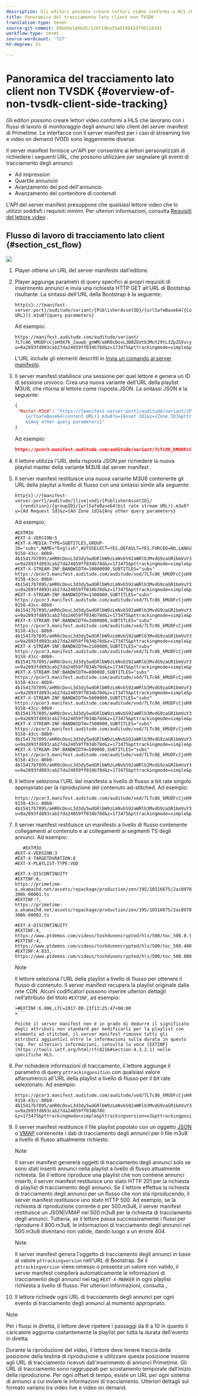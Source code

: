 ```yaml
---
description: Gli editori possono creare lettori video conformi a HLS che lavorano con i flussi di lavoro di monitoraggio degli annunci lato client del server manifest di Primetime. Le interfacce con il server manifest per i casi di streaming live e video on demand (VOD) sono leggermente diverse.
title: Panoramica del tracciamento lato client non TVSDK
translation-type: tm+mt
source-git-commit: 89bdda1d4bd5c126f19ba75a819942df901183d1
workflow-type: tm+mt
source-wordcount: '727'
ht-degree: 1%

---
```



# Panoramica del tracciamento lato client non TVSDK {#overview-of-non-tvsdk-client-side-tracking}

Gli editori possono creare lettori video conformi a HLS che lavorano con i flussi di lavoro di monitoraggio degli annunci lato client del server manifest di Primetime. Le interfacce con il server manifest per i casi di streaming live e video on demand (VOD) sono leggermente diverse.

Il server manifest fornisce un&#39;API per consentire ai lettori personalizzati di richiedere i seguenti URL, che possono utilizzare per segnalare gli eventi di tracciamento degli annunci:

* Ad impression
* Quartile annuncio
* Avanzamento del pod dell&#39;annuncio
* Avanzamento del contenitore di contenuti

L&#39;API del server manifest presuppone che qualsiasi lettore video che lo utilizzi soddisfi i requisiti minimi. Per ulteriori informazioni, consulta [Requisiti del lettore video](/help/primetime-ad-insertion/~old-msapi-topics/ms-player-req.md) .

## Flusso di lavoro di tracciamento lato client {#section_cst_flow}

![](assets/pt_ssai_notvsdk_csat_ai-workflow.png)

1. Player ottiene un URL del server manifesto dall&#39;editore.
1. Player aggiunge parametri di query specifici ai propri requisiti di inserimento annunci e invia una richiesta HTTP GET all&#39;URL di Bootstrap risultante. La sintassi dell&#39;URL della Bootstrap è la seguente:

   ```URL
   http{s}://{manifest-server:port}/auditude/variant/{PublisherAssetID}/{urlSafeBase64({Content URL})}.m3u8?{query parameters}
   ```

   Ad esempio:

   ```URL
   https://manifest.auditude.com/auditude/variant/
   7LTc86_kMUDFcCjoH9X7K_2auwb_gnWM/aHR0cDovL3B0ZGVtb3MuY29tL3ZpZGVvcy90b3NoZHVuZW5jcnlwdGVkL2hscy90ZXN0Mi5tM3U4.m3u8?
   u=9a2893fd893cab27da24059ff034b78d&z=173475&pttrackingmode=simple&pttrackingversion=v2&__sid__=docExample02
   ```

   L&#39;URL include gli elementi descritti in [Invia un comando al server manifesto](/help/primetime-ad-insertion/~old-msapi-topics/ms-getting-started/ms-sending-cmd.md).

1. Il server manifest stabilisce una sessione per quel lettore e genera un ID di sessione univoco. Crea una nuova variante dell’URL della playlist M3U8, che ritorna al lettore come risposta JSON. La sintassi JSON è la seguente:

   ```JSON
   {
    "Master-M3U8": "https://{manifest-server:port}/auditude/variant/{PublisherAssetID}/{SessionID}/
       {urlSafeBase64(content URL)}.m3u8?u={Asset ID}&z={Zone ID}&pttrackingmode=simple&pttrackingversion=v2
       &{Any other query parameters}"
   }
   ```

   Ad esempio:

   ```JSON
   https://pcor3.manifest.auditude.com/auditude/variant/7LTc86_kMUDFcCjoH9X7K_2auwb_gnWM/f958bef8-9158-43cc-80b9-4b15417b7895/aHR0cDovL3B0ZGVtb3MuY29tL3ZpZGVvcy90b3NoZHVuZW5jcnlwdGVkL2hscy90ZXN0Mi5tM3U4.3u8?u=9a2893fd893cab27da24059ff034b78d&z=173475&pttrackingmode=simple&pttrackingversion=v2
   ```

1. Il lettore utilizza l&#39;URL della risposta JSON per richiedere la nuova playlist master della variante M3U8 dal server manifest .

1. Il server manifest restituisce una nuova variante M3U8 contenente gli URL della playlist a livello di flusso con una sintassi simile alla seguente:

   ```URL
   http{s}://{manifest-server:port}/auditude/{live|vod}/{PublisherAssetID}/
     {rendition}/{groupID}/{urlSafeBase64(bit rate stream URL)}.m3u8?u={Ad Request Id}&z={Ad Zone Id}&{Any other query parameters}
   ```

   Ad esempio:

   ```URL
   #EXTM3U
   #EXT-X-VERSION:5
   #EXT-X-MEDIA:TYPE=SUBTITLES,GROUP-ID="subs",NAME="English",AUTOSELECT=YES,DEFAULT=YES,FORCED=NO,LANGUAGE="eng",URI="https://pcor3.manifest.auditude.com/auditude/vod/7LTc86_kMUDFcCjoH9X7K_2auwb_gnWM/webvtt/f958bef8-9158-43cc-80b9-4b15417b7895/aHR0cDovL3d3dy5wdGRlbW9zLmNvbS92aWRlb3MvdG9zaGR1bmVuY3J5cHRlZC9obHMvd2VidnR0L1RPUy1lbjIubTN1OA.m3u8?u=9a2893fd893cab27da24059ff034b78d&z=173475&pttrackingmode=simple&pttrackingversion=v2"
   #EXT-X-STREAM-INF:BANDWIDTH=10000000,SUBTITLES="subs"
   https://pcor3.manifest.auditude.com/auditude/vod/7LTc86_kMUDFcCjoH9X7K_2auwb_gnWM/10000/f958bef8-9158-43cc-80b9-4b15417b7895/aHR0cDovL3d3dy5wdGRlbW9zLmNvbS92aWRlb3MvdG9zaGR1bmVuY3J5cHRlZC9obHMvMTAwMDAvdG9jXzEwMDAwLm0zdTg.m3u8?u=9a2893fd893cab27da24059ff034b78d&z=173475&pttrackingmode=simple&pttrackingversion=v2
   #EXT-X-STREAM-INF:BANDWIDTH=1300000,SUBTITLES="subs"
   https://pcor3.manifest.auditude.com/auditude/vod/7LTc86_kMUDFcCjoH9X7K_2auwb_gnWM/1300/f958bef8-9158-43cc-80b9-4b15417b7895/aHR0cDovL3d3dy5wdGRlbW9zLmNvbS92aWRlb3MvdG9zaGR1bmVuY3J5cHRlZC9obHMvMTMwMC90b2NfMTMwMC5tM3U4.m3u8?u=9a2893fd893cab27da24059ff034b78d&z=173475&pttrackingmode=simple&pttrackingversion=v2
   #EXT-X-STREAM-INF:BANDWIDTH=3400000,SUBTITLES="subs"
   https://pcor3.manifest.auditude.com/auditude/vod/7LTc86_kMUDFcCjoH9X7K_2auwb_gnWM/3400/f958bef8-9158-43cc-80b9-4b15417b7895/aHR0cDovL3d3dy5wdGRlbW9zLmNvbS92aWRlb3MvdG9zaGR1bmVuY3J5cHRlZC9obHMvMzQwMC90b2NfMzQwMC5tM3U4.m3u8?u=9a2893fd893cab27da24059ff034b78d&z=173475&pttrackingmode=simple&pttrackingversion=v2
   #EXT-X-STREAM-INF:BANDWIDTH=2100000,SUBTITLES="subs"
   https://pcor3.manifest.auditude.com/auditude/vod/7LTc86_kMUDFcCjoH9X7K_2auwb_gnWM/2100/f958bef8-9158-43cc-80b9-4b15417b7895/aHR0cDovL3d3dy5wdGRlbW9zLmNvbS92aWRlb3MvdG9zaGR1bmVuY3J5cHRlZC9obHMvMjEwMC90b2NfMjEwMC5tM3U4.m3u8?u=9a2893fd893cab27da24059ff034b78d&z=173475&pttrackingmode=simple&pttrackingversion=v2
   #EXT-X-STREAM-INF:BANDWIDTH=800000,SUBTITLES="subs"
   https://pcor3.manifest.auditude.com/auditude/vod/7LTc86_kMUDFcCjoH9X7K_2auwb_gnWM/800/f958bef8-9158-43cc-80b9-4b15417b7895/aHR0cDovL3d3dy5wdGRlbW9zLmNvbS92aWRlb3MvdG9zaGR1bmVuY3J5cHRlZC9obHMvODAwL3RvY184MDAubTN1OA.m3u8?u=9a2893fd893cab27da24059ff034b78d&z=173475&pttrackingmode=simple&pttrackingversion=v2
   #EXT-X-STREAM-INF:BANDWIDTH=5000000,SUBTITLES="subs"
   https://pcor3.manifest.auditude.com/auditude/vod/7LTc86_kMUDFcCjoH9X7K_2auwb_gnWM/5000/f958bef8-9158-43cc-80b9-4b15417b7895/aHR0cDovL3d3dy5wdGRlbW9zLmNvbS92aWRlb3MvdG9zaGR1bmVuY3J5cHRlZC9obHMvNTAwMC90b2NfNTAwMC5tM3U4.m3u8?u=9a2893fd893cab27da24059ff034b78d&z=173475&pttrackingmode=simple&pttrackingversion=v2
   #EXT-X-STREAM-INF:BANDWIDTH=7500000,SUBTITLES="subs"
   https://pcor3.manifest.auditude.com/auditude/vod/7LTc86_kMUDFcCjoH9X7K_2auwb_gnWM/7500/f958bef8-9158-43cc-80b9-4b15417b7895/aHR0cDovL3d3dy5wdGRlbW9zLmNvbS92aWRlb3MvdG9zaGR1bmVuY3J5cHRlZC9obHMvNzUwMC90b2NfNzUwMC5tM3U4.m3u8?u=9a2893fd893cab27da24059ff034b78d&z=173475&pttrackingmode=simple&pttrackingversion=v2
   #EXT-X-STREAM-INF:BANDWIDTH=500000,SUBTITLES="subs"
   https://pcor3.manifest.auditude.com/auditude/vod/7LTc86_kMUDFcCjoH9X7K_2auwb_gnWM/500/f958bef8-9158-43cc-80b9-4b15417b7895/aHR0cDovL3d3dy5wdGRlbW9zLmNvbS92aWRlb3MvdG9zaGR1bmVuY3J5cHRlZC9obHMvNTAwL3RvY181MDAubTN1OA.m3u8?u=9a2893fd893cab27da24059ff034b78d&z=173475&pttrackingmode=simple&pttrackingversion=v2
   ```

1. Il lettore seleziona l&#39;URL del manifesto a livello di flusso a bit rate singolo appropriato per la riproduzione del contenuto ad-stitched. Ad esempio:

   ```URL
   https://pcor3.manifest.auditude.com/auditude/vod/7LTc86_kMUDFcCjoH9X7K_2auwb_gnWM/500/f958bef8-9158-43cc-80b9-4b15417b7895/aHR0cDovL3d3dy5wdGRlbW9zLmNvbS92aWRlb3MvdG9zaGR1bmVuY3J5cHRlZC9obHMvNTAwL3RvY181MDAubTN1OA.m3u8?u=9a2893fd893cab27da24059ff034b78d&z=173475&pttrackingmode=simple&pttrackingversion=v2
   ```

1. Il server manifest restituisce un manifesto a livello di flusso contenente collegamenti al contenuto e ai collegamenti ai segmenti TS degli annunci. Ad esempio:

   ```
      #EXTM3U
   #EXT-X-VERSION:3
   #EXT-X-TARGETDURATION:8
   #EXT-X-PLAYLIST-TYPE:VOD
   
   #EXT-X-DISCONTINUITY
   #EXTINF:8,
   https://primetime-a.akamaihd.net/assets/repackage/production/zen/195/10516675/2ac89785ee8df17a31b2594c61f6921e-300k-00001.ts
   #EXTINF:7,
   https://primetime-a.akamaihd.net/assets/repackage/production/zen/195/10516675/2ac89785ee8df17a31b2594c61f6921e-300k-00002.ts
   
   #EXT-X-DISCONTINUITY
   #EXTINF:4,
   https://www.ptdemos.com/videos/toshdunencrypted/hls/500/toc_500.0.ts
   #EXTINF:4,
   https://www.ptdemos.com/videos/toshdunencrypted/hls/500/toc_500.4000.ts
   #EXTINF:4.833,
   https://www.ptdemos.com/videos/toshdunencrypted/hls/500/toc_500.8000.ts   
   ```

   >[!NOTE]
   >
   >Il lettore seleziona l&#39;URL della playlist a livello di flusso per ottenere il flusso di contenuto. Il server manifest recupera la playlist originale dalla rete CDN. Alcuni codificatori possono inserire ulteriori dettagli nell’attributo del titolo `#EXTINF`, ad esempio:
   >
   >
   ```
   >#EXTINF:6.006,LTC=2017-08-23T13:25:47+00:00
   >```

   Poiché il server manifest non è in grado di dedurre il significato degli attributi non standard per modificarli per la playlist con elementi ad-stitched, il server manifest rimuove tutti gli attributi aggiuntivi oltre le informazioni sulla durata in questo tag. Per ulteriori informazioni, consulta la voce [EXTINF](https://tools.ietf.org/html/rfc8216#section-4.3.2.1) nelle specifiche HLS.

1. Per richiedere informazioni di tracciamento, il lettore aggiunge il parametro di query `pttrackingposition` con qualsiasi valore alfanumerico all&#39;URL della playlist a livello di flusso per il bit rate selezionato. Ad esempio:

   ```URL
   https://pcor3.manifest.auditude.com/auditude/vod/7LTc86_kMUDFcCjoH9X7K_2auwb_gnWM/500/f958bef8-9158-43cc-80b9-4b15417b7895/aHR0cDovL3d3dy5wdGRlbW9zLmNvbS92aWRlb3MvdG9zaGR1bmVuY3J5cHRlZC9obHMvNTAwL3RvY181MDAubTN1OA.m3u8?u=9a2893fd893cab27da24059ff034b78d
   &z=173475&pttrackingmode=simple&pttrackingversion=v2&pttrackingposition=1
   ```

1. Il server manifest restituisce il file playlist popolato con un oggetto [JSON](/help/primetime-ad-insertion/~old-msapi-topics/ms-list-file-formats/notvsdk-csat-sidecar.md) o [VMAP](/help/primetime-ad-insertion/~old-msapi-topics/ms-list-file-formats/notvsdk-csat-vmap.md) contenente i dati di tracciamento degli annunci per il file m3u8 a livello di flusso attualmente richiesto.

   >[!NOTE]
   >
   >Il server manifest genererà oggetti di tracciamento degli annunci solo se sono stati inseriti annunci nella playlist a livello di flusso attualmente richiesta. Se il lettore riproduce una playlist che non contiene annunci inseriti, il server manifest restituisce uno stato HTTP 201 per la richiesta di playlist di tracciamento degli annunci. Se il lettore effettua la richiesta di tracciamento degli annunci per un flusso che non sta riproducendo, il server manifest restituisce uno stato HTTP 500. Ad esempio, se la richiesta di riproduzione corrente è per 500.m3u8, il server manifest restituisce un JSON|VMAP nel 500.m3u8 per la richiesta di tracciamento degli annunci. Tuttavia, se il lettore passa successivamente i flussi per riprodurre il 800.m3u8, le informazioni di tracciamento degli annunci nel 500.m3u8 diventano non valide, dando luogo a un errore 404.

   >[!NOTE]
   >
   >Il server manifest genera l&#39;oggetto di tracciamento degli annunci in base al valore `pttrackingversion` nell&#39;URL di Bootstrap. Se il `pttrackingversion` viene omesso o presenta un valore non valido, il server manifest compilerà automaticamente le informazioni di tracciamento degli annunci nei tag `#EXT-X-MARKER` in ogni playlist richiesta a livello di flusso. Per ulteriori informazioni, consulta [ .](/help/primetime-ad-insertion/~old-msapi-topics/ms-at-effectiveness/ms-api-playlists.md)

1. Il lettore richiede ogni URL di tracciamento degli annunci per ogni evento di tracciamento degli annunci al momento appropriato.

>[!NOTE]
>
>Per i flussi in diretta, il lettore deve ripetere i passaggi da 6 a 10 in quanto il caricatore aggiorna costantemente la playlist per tutta la durata dell&#39;evento in diretta.

Durante la riproduzione del video, il lettore deve tenere traccia della posizione della testina di riproduzione e utilizzare questa posizione insieme agli URL di tracciamento ricevuti dall&#39;inserimento di annunci Primetime. Gli URL di tracciamento sono raggruppati per scostamento temporale dall’inizio della riproduzione. Per ogni offset di tempo, esiste un URL per ogni sistema di annunci a cui inviare le informazioni di tracciamento. Ulteriori dettagli sul formato variano tra video live e video on demand.
